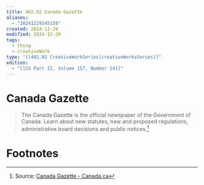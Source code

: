 ```yaml
---
title: 402.02 Canada Gazette
aliases:
  - "20241229145158"
created: 2024-12-29
modified: 2024-12-29
tags:
  - thing
  - creativeWork
type: "[[402.02 CreativeWorkSeries|creativeWorksSeries]]"
edition:
  - "[[CG Part II, Volume 157, Number 24]]"
---
```

# Canada Gazette
> The Canada Gazette is the official newspaper of the Government of Canada. Learn about new statutes, new and proposed regulations, administrative board decisions and public notices.[^1]
# Footnotes

[^1]: Source: [Canada Gazette - Canada.ca](https://www.gazette.gc.ca/accueil-home-eng.html)
